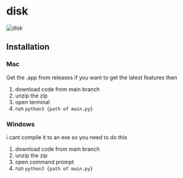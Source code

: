 # disk

![disk](https://github.com/hdwyx/disk/blob/main/disk.png)

## Installation
### Mac
Get the .app from releases
if you want to get the latest features then
1. download code from main branch
2. unzip the zip
3. open terminal
4. run `python3 {path of main.py}`

### Windows
i cant compile it to an exe so you need to do this
1. download code from main branch
2. unzip the zip
3. open command prompt
4. run `python3 {path of main.py}`
